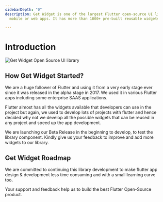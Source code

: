 ```yaml
---
sidebarDepth: "0"
description: Get Widget is one of the largest Flutter open-source UI libraries for
  mobile or web apps. It has more than 1000+ pre-built reusable widgets.

---
```

# Introduction

![Get Widget Open Source UI library](https://ik.imagekit.io/ionicfirebaseapp/link_share_09Z-pS6_Fm.png "Get Widget Banner")

## How Get Widget Started?

We are a huge follower of Flutter and using it from a very early stage ever since it was released in the alpha stage in 2017. We used it in various Flutter apps including some enterprise SAAS applications.

Flutter almost has all the widgets available that developers can use in the project but again, we used to develop lots of projects with flutter and hence decided why not we develop all the possible widgets that can be reused in any project and speed up the app development.

We are launching our Beta Release in the beginning to develop, to test the library component. Kindly give us your feedback to improve and add more widgets to our library.

## Get Widget Roadmap

We are committed to continuing this library development to make flutter app design & development less time consuming and with a small learning curve too.

Your support and feedback help us to build the best Flutter Open-Source product.